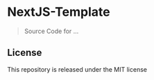 # NextJS-Template

> Source Code for ...

## License

This repository is released under the MIT license
